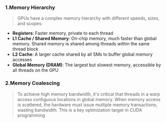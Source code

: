 ### 1.Memory Hierarchy

>GPUs have a complex memory hierarchy with different speeds, sizes, and scopes:

* **Registers**: Faster memory, private to each thread
* **L1 Cache / Shared Memory**: On-chip memory, much faster than global memory. Shared memory is shared among threads within the same thread block
* **L2 Cache**: A larger cache shared by all SMs to buffer global memory accesses
* **Global Memory (DRAM)**: The largest but slowest memory, accessible by all threads on the GPU

### 2.Memory Coalescing

>To achieve high memory bandwidth, it's critical that threads in a warp access contiguous locations in global memory. When memory access is scattered, the hardware must issue multiple memory transactions, wasting bandwidth. This is a key optimization target in CUDA programming